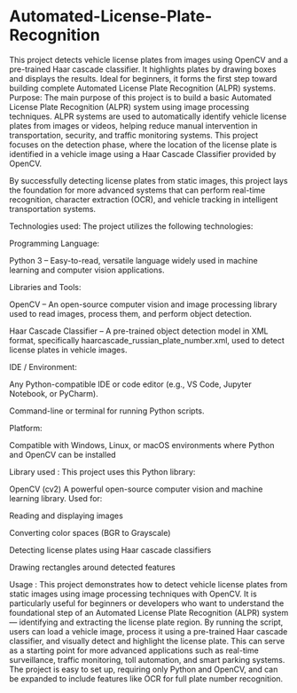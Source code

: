 # Automated-License-Plate-Recognition
This project detects vehicle license plates from images using OpenCV and a pre-trained Haar cascade classifier. It highlights plates by drawing boxes and displays the results. Ideal for beginners, it forms the first step toward building complete Automated License Plate Recognition (ALPR) systems.
Purpose:
The main purpose of this project is to build a basic Automated License Plate Recognition (ALPR) system using image processing techniques. ALPR systems are used to automatically identify vehicle license plates from images or videos, helping reduce manual intervention in transportation, security, and traffic monitoring systems. This project focuses on the detection phase, where the location of the license plate is identified in a vehicle image using a Haar Cascade Classifier provided by OpenCV.

By successfully detecting license plates from static images, this project lays the foundation for more advanced systems that can perform real-time recognition, character extraction (OCR), and vehicle tracking in intelligent transportation systems.

Technologies used:
 The project utilizes the following technologies:

Programming Language:

Python 3 – Easy-to-read, versatile language widely used in machine learning and computer vision applications.

Libraries and Tools:

OpenCV – An open-source computer vision and image processing library used to read images, process them, and perform object detection.

Haar Cascade Classifier – A pre-trained object detection model in XML format, specifically haarcascade_russian_plate_number.xml, used to detect license plates in vehicle images.

IDE / Environment:

Any Python-compatible IDE or code editor (e.g., VS Code, Jupyter Notebook, or PyCharm).

Command-line or terminal for running Python scripts.

Platform:

Compatible with Windows, Linux, or macOS environments where Python and OpenCV can be installed

Library used :
This project uses this Python library:

OpenCV (cv2)
A powerful open-source computer vision and machine learning library.
Used for:

Reading and displaying images

Converting color spaces (BGR to Grayscale)

Detecting license plates using Haar cascade classifiers

Drawing rectangles around detected features

Usage :
This project demonstrates how to detect vehicle license plates from static images using image processing techniques with OpenCV. It is particularly useful for beginners or developers who want to understand the foundational step of an Automated License Plate Recognition (ALPR) system — identifying and extracting the license plate region. By running the script, users can load a vehicle image, process it using a pre-trained Haar cascade classifier, and visually detect and highlight the license plate. This can serve as a starting point for more advanced applications such as real-time surveillance, traffic monitoring, toll automation, and smart parking systems. The project is easy to set up, requiring only Python and OpenCV, and can be expanded to include features like OCR for full plate number recognition.
